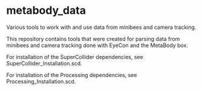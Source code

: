 metabody_data
=============

Various tools to work with and use data from minibees and camera tracking.

This repository contains tools that were created for parsing data from minibees and camera tracking done with EyeCon and the MetaBody box.

For installation of the SuperCollider dependencies, see SuperCollider_Installation.scd.

For installation of the Processing dependencies, see Processing_Installation.scd.
